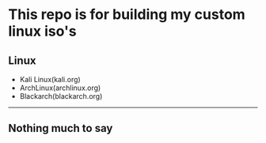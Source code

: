 # This repo is for building my custom linux iso's

## Linux
- Kali Linux(kali.org)
- ArchLinux(archlinux.org)
- Blackarch(blackarch.org)

---

## Nothing much to say
